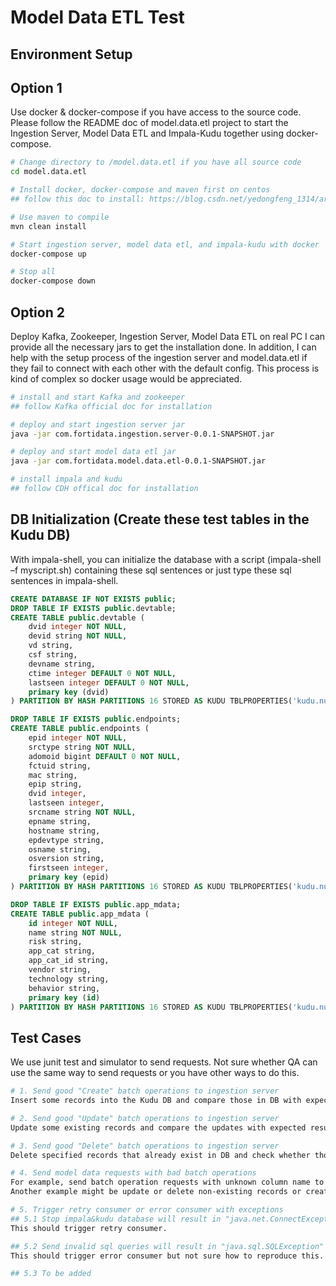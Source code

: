 # Model Data ETL Test
## Environment Setup

## Option 1
Use docker & docker-compose if you have access to the source code. Please follow the README doc of model.data.etl project to start the Ingestion Server, Model Data ETL and Impala-Kudu together using docker-compose.

```bash
# Change directory to /model.data.etl if you have all source code
cd model.data.etl

# Install docker, docker-compose and maven first on centos
## follow this doc to install: https://blog.csdn.net/yedongfeng_1314/article/details/82555588

# Use maven to compile
mvn clean install

# Start ingestion server, model data etl, and impala-kudu with docker
docker-compose up

# Stop all
docker-compose down
```

## Option 2
Deploy Kafka, Zookeeper, Ingestion Server, Model Data ETL on real PC
I can provide all the necessary jars to get the installation done. In addition, I can help with the setup process of the ingestion server and model.data.etl if they fail to connect with each other with the default config. This process is kind of complex so docker usage would be appreciated.

```bash
# install and start Kafka and zookeeper
## follow Kafka official doc for installation

# deploy and start ingestion server jar
java -jar com.fortidata.ingestion.server-0.0.1-SNAPSHOT.jar

# deploy and start model data etl jar
java -jar com.fortidata.model.data.etl-0.0.1-SNAPSHOT.jar

# install impala and kudu
## follow CDH offical doc for installation
```

## DB Initialization (Create these test tables in the Kudu DB)
With impala-shell, you can initialize the database with a script (impala-shell –f myscript.sh) containing these sql sentences or just type these sql sentences in impala-shell.

```sql
CREATE DATABASE IF NOT EXISTS public;
DROP TABLE IF EXISTS public.devtable;
CREATE TABLE public.devtable (
    dvid integer NOT NULL,
    devid string NOT NULL,
    vd string,
    csf string,
    devname string,
    ctime integer DEFAULT 0 NOT NULL,
    lastseen integer DEFAULT 0 NOT NULL,
    primary key (dvid)
) PARTITION BY HASH PARTITIONS 16 STORED AS KUDU TBLPROPERTIES('kudu.num_tablet_replicas' = '1');

DROP TABLE IF EXISTS public.endpoints;
CREATE TABLE public.endpoints (
    epid integer NOT NULL,
    srctype string NOT NULL,
    adomoid bigint DEFAULT 0 NOT NULL,
    fctuid string,
    mac string,
    epip string,
    dvid integer,
    lastseen integer,
    srcname string NOT NULL,
    epname string,
    hostname string,
    epdevtype string,
    osname string,
    osversion string,
    firstseen integer,
    primary key (epid)
) PARTITION BY HASH PARTITIONS 16 STORED AS KUDU TBLPROPERTIES('kudu.num_tablet_replicas' = '1');

DROP TABLE IF EXISTS public.app_mdata;
CREATE TABLE public.app_mdata (
    id integer NOT NULL,
    name string NOT NULL,
    risk string,
    app_cat string,
    app_cat_id string,
    vendor string,
    technology string,
    behavior string,
    primary key (id)
) PARTITION BY HASH PARTITIONS 16 STORED AS KUDU TBLPROPERTIES('kudu.num_tablet_replicas' = '1');
```

## Test Cases
We use junit test and simulator to send requests. Not sure whether QA can use the same way to send requests or you have other ways to do this.

```bash
# 1. Send good "Create" batch operations to ingestion server
Insert some records into the Kudu DB and compare those in DB with expected results.

# 2. Send good "Update" batch operations to ingestion server
Update some existing records and compare the updates with expected results.

# 3. Send good "Delete" batch operations to ingestion server
Delete specified records that already exist in DB and check whether those are deleted successfully.

# 4. Send model data requests with bad batch operations
For example, send batch operation requests with unknown column name to a table. The records can be successfully inserted but with a null value rather than result in an insert failure.
Another example might be update or delete non-existing records or create when record already exists or insert empty record, etc.

# 5. Trigger retry consumer or error consumer with exceptions
## 5.1 Stop impala&kudu database will result in "java.net.ConnectException"
This should trigger retry consumer.

## 5.2 Send invalid sql queries will result in "java.sql.SQLException"
This should trigger error consumer but not sure how to reproduce this.

## 5.3 To be added
```
